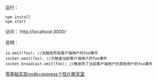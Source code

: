 运行：
```
npm install
npm start
```

访问：
http://localhost:3000/


说明：
```
io.emit(foo); //会触发所有客户端用户的foo事件
socket.emit(foo); //只触发当前客户端用户的foo事件
socket.broadcast.emit(foo); //触发除了当前客户端用户的其他用户的foo事件
```


[零基础实现node+express个性化聊天室](https://juejin.im/post/5a73ddcff265da4e81237429)